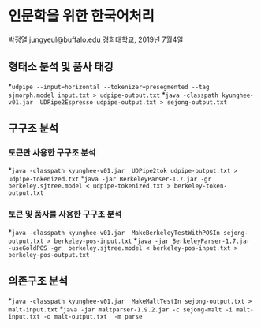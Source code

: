 # 인문학을 위한 한국어처리 

박정열 jungyeul@buffalo.edu   경희대학교, 2019년 7월4일

## 형태소 분석 및 품사 태깅

*`udpipe --input=horizontal --tokenizer=presegmented --tag sjmorph.model input.txt > udpipe-output.txt`
*`java -classpath kyunghee-v01.jar  UDPipe2Espresso udpipe-output.txt > sejong-output.txt`


## 구구조 분석

### 토큰만 사용한 구구조 분석
*`java -classpath kyunghee-v01.jar  UDPipe2tok udpipe-output.txt > udpipe-tokenized.txt`
*`java -jar BerkeleyParser-1.7.jar -gr berkeley.sjtree.model < udpipe-tokenized.txt > berkeley-token-output.txt`

### 토큰 및 품사를 사용한 구구조 분석
*`java -classpath kyunghee-v01.jar  MakeBerkeleyTestWithPOSIn sejong-output.txt > berkeley-pos-input.txt`
*`java -jar BerkeleyParser-1.7.jar -useGoldPOS -gr  berkeley.sjtree.model < berkeley-pos-input.txt > berkeley-pos-output.txt`


## 의존구조 분석

*`java -classpath kyunghee-v01.jar  MakeMaltTestIn sejong-output.txt > malt-input.txt`
*`java -jar maltparser-1.9.2.jar -c sejong-malt -i malt-input.txt -o malt-output.txt  -m parse`

